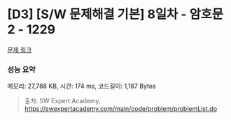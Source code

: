 # [D3] [S/W 문제해결 기본] 8일차 - 암호문2 - 1229 

[문제 링크](https://swexpertacademy.com/main/code/problem/problemDetail.do?contestProbId=AV14yIsqAHYCFAYD) 

### 성능 요약

메모리: 27,788 KB, 시간: 174 ms, 코드길이: 1,187 Bytes



> 출처: SW Expert Academy, https://swexpertacademy.com/main/code/problem/problemList.do